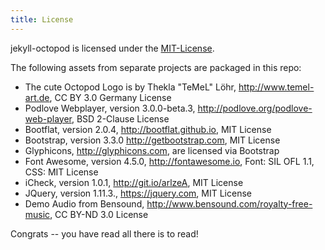 ```yaml
---
title: License
---
```


jekyll-octopod is licensed under the [MIT-License](LICENSE).

The following assets from separate projects are packaged in this repo:

* The cute Octopod Logo is by Thekla "TeMeL" Löhr, <http://www.temel-art.de>, CC BY 3.0 Germany License
* Podlove Webplayer, version 3.0.0-beta.3, <http://podlove.org/podlove-web-player>, BSD 2-Clause License
* Bootflat, version 2.0.4, <http://bootflat.github.io>, MIT License
* Bootstrap, version 3.3.0 <http://getbootstrap.com>, MIT License
* Glyphicons, <http://glyphicons.com>, are licensed via Bootstrap
* Font Awesome, version 4.5.0, <http://fontawesome.io>, Font: SIL OFL 1.1, CSS: MIT License
* iCheck, version 1.0.1, <http://git.io/arlzeA>, MIT License
* JQuery, version 1.11.3., <https://jquery.com>, MIT License
* Demo Audio from Bensound, <http://www.bensound.com/royalty-free-music>, CC BY-ND 3.0 License

Congrats -- you have read all there is to read!
